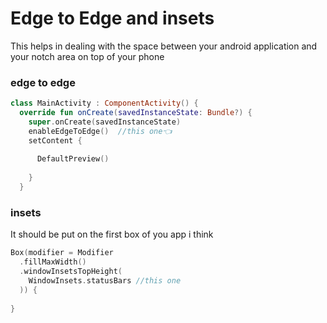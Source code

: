 
# Edge to Edge and insets


This helps in dealing with the space between your android application and your notch area on top of your phone


### edge to edge

```kotlin
class MainActivity : ComponentActivity() {  
  override fun onCreate(savedInstanceState: Bundle?) {  
    super.onCreate(savedInstanceState)  
    enableEdgeToEdge()  //this one👈
    setContent {  
  
      DefaultPreview()  
  
    }  
  }
```


### insets

It should be put on the first box of you app i think

```kotlin
Box(modifier = Modifier  
  .fillMaxWidth()  
  .windowInsetsTopHeight(  
    WindowInsets.statusBars //this one
  )) {  
  
}
```